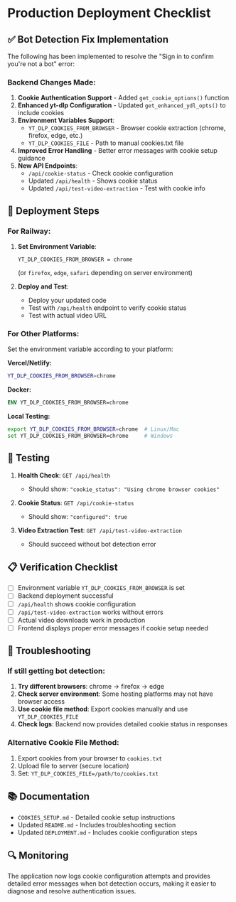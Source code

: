 # Production Deployment Checklist

## ✅ Bot Detection Fix Implementation

The following has been implemented to resolve the "Sign in to confirm you're not a bot" error:

### Backend Changes Made:

1. **Cookie Authentication Support** - Added `get_cookie_options()` function
2. **Enhanced yt-dlp Configuration** - Updated `get_enhanced_ydl_opts()` to include cookies
3. **Environment Variables Support**:
   - `YT_DLP_COOKIES_FROM_BROWSER` - Browser cookie extraction (chrome, firefox, edge, etc.)
   - `YT_DLP_COOKIES_FILE` - Path to manual cookies.txt file
4. **Improved Error Handling** - Better error messages with cookie setup guidance
5. **New API Endpoints**:
   - `/api/cookie-status` - Check cookie configuration
   - Updated `/api/health` - Shows cookie status
   - Updated `/api/test-video-extraction` - Test with cookie info

## 🚀 Deployment Steps

### For Railway:

1. **Set Environment Variable**:

   ```
   YT_DLP_COOKIES_FROM_BROWSER = chrome
   ```

   (or `firefox`, `edge`, `safari` depending on server environment)

2. **Deploy and Test**:
   - Deploy your updated code
   - Test with `/api/health` endpoint to verify cookie status
   - Test with actual video URL

### For Other Platforms:

Set the environment variable according to your platform:

**Vercel/Netlify:**

```bash
YT_DLP_COOKIES_FROM_BROWSER=chrome
```

**Docker:**

```dockerfile
ENV YT_DLP_COOKIES_FROM_BROWSER=chrome
```

**Local Testing:**

```bash
export YT_DLP_COOKIES_FROM_BROWSER=chrome  # Linux/Mac
set YT_DLP_COOKIES_FROM_BROWSER=chrome     # Windows
```

## 🧪 Testing

1. **Health Check**: `GET /api/health`

   - Should show: `"cookie_status": "Using chrome browser cookies"`

2. **Cookie Status**: `GET /api/cookie-status`

   - Should show: `"configured": true`

3. **Video Extraction Test**: `GET /api/test-video-extraction`
   - Should succeed without bot detection error

## 📋 Verification Checklist

- [ ] Environment variable `YT_DLP_COOKIES_FROM_BROWSER` is set
- [ ] Backend deployment successful
- [ ] `/api/health` shows cookie configuration
- [ ] `/api/test-video-extraction` works without errors
- [ ] Actual video downloads work in production
- [ ] Frontend displays proper error messages if cookie setup needed

## 🔧 Troubleshooting

### If still getting bot detection:

1. **Try different browsers**: chrome → firefox → edge
2. **Check server environment**: Some hosting platforms may not have browser access
3. **Use cookie file method**: Export cookies manually and use `YT_DLP_COOKIES_FILE`
4. **Check logs**: Backend now provides detailed cookie status in responses

### Alternative Cookie File Method:

1. Export cookies from your browser to `cookies.txt`
2. Upload file to server (secure location)
3. Set: `YT_DLP_COOKIES_FILE=/path/to/cookies.txt`

## 📚 Documentation

- `COOKIES_SETUP.md` - Detailed cookie setup instructions
- Updated `README.md` - Includes troubleshooting section
- Updated `DEPLOYMENT.md` - Includes cookie configuration steps

## 🔍 Monitoring

The application now logs cookie configuration attempts and provides detailed error messages when bot detection occurs, making it easier to diagnose and resolve authentication issues.
